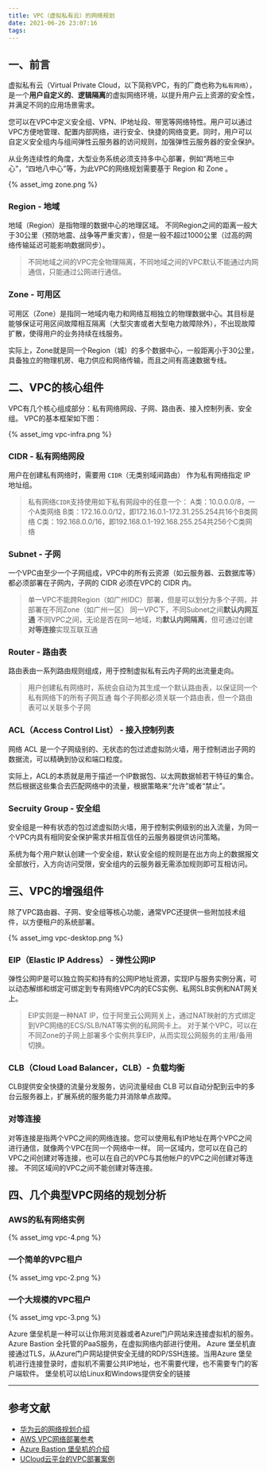 ```yaml
---
title: VPC（虚拟私有云）的网络规划
date: 2021-06-26 23:07:16
tags:
---
```

## 一、前言

虚拟私有云（Virtual Private Cloud，以下简称VPC，有的厂商也称为`私有网络`），是一个**用户自定义的**、**逻辑隔离**的虚拟网络环境，以提升用户云上资源的安全性，并满足不同的应用场景需求。

您可以在VPC中定义安全组、VPN、IP地址段、带宽等网络特性。用户可以通过VPC方便地管理、配置内部网络，进行安全、快捷的网络变更。同时，用户可以自定义安全组内与组间弹性云服务器的访问规则，加强弹性云服务器的安全保护。

从业务连续性的角度，大型业务系统必须支持多中心部署，例如“两地三中心”，“四地八中心”等，为此VPC的网络规划需要基于 Region 和 Zone 。

{% asset_img zone.png %}

### Region - 地域

地域（Region）是指物理的数据中心的地理区域。
不同Region之间的距离一般大于30公里（预防地震、战争等严重灾害），但是一般不超过1000公里（过高的网络传输延迟可能影响数据同步）。

> 不同地域之间的VPC完全物理隔离，不同地域之间的VPC默认不能通过内网通信，只能通过公网进行通信。

### Zone - 可用区

可用区（Zone）是指同一地域内电力和网络互相独立的物理数据中心。其目标是能够保证可用区间故障相互隔离（大型灾害或者大型电力故障除外），不出现故障扩散，使得用户的业务持续在线服务。

实际上，Zone就是同一个Region（城）的多个数据中心，一般距离小于30公里，具备独立的物理机房、电力供应和网络传输，而且之间有高速数据专线。

## 二、VPC的核心组件

VPC有几个核心组成部分：私有网络网段、子网、路由表、接入控制列表、安全组。
VPC的基本框架如下图：

{% asset_img vpc-infra.png %}

### CIDR - 私有网络网段

用户在创建私有网络时，需要用 `CIDR`（无类别域间路由） 作为私有网络指定 IP 地址组。

> 私有网络`CIDR`支持使用如下私有网段中的任意一个：
A类：10.0.0.0/8，一个A类网络
B类：172.16.0.0/12，即172.16.0.1-172.31.255.254共16个B类网络
C类：192.168.0.0/16，即192.168.0.1-192.168.255.254共256个C类网络

### Subnet - 子网

一个VPC由至少一个子网组成，VPC中的所有云资源（如云服务器、云数据库等）都必须部署在子网内，子网的 CIDR 必须在VPC的 CIDR 内。

> 单一VPC不能跨Region（如广州IDC）部署，但是可以划分为多个子网，并部署在不同Zone（如广州一区）
同一VPC下，不同Subnet之间**默认内网互通**
不同VPC之间，无论是否在同一地域，均**默认内网隔离**，但可通过创建**对等连接**实现互联互通

### Router - 路由表

路由表由一系列路由规则组成，用于控制虚拟私有云内子网的出流量走向。

> 用户创建私有网络时，系统会自动为其生成一个默认路由表，以保证同一个私有网络下的所有子网互通
每个子网都必须关联一个路由表，但一个路由表可以关联多个子网

### ACL（Access Control List） - 接入控制列表

网络 ACL 是一个子网级别的、无状态的包过滤虚拟防火墙，用于控制进出子网的数据流，可以精确到协议和端口粒度。

实际上，ACL的本质就是用于描述一个IP数据包、以太网数据帧若干特征的集合。然后根据这些集合去匹配网络中的流量，根据策略来“允许”或者“禁止”。

### Secruity Group - 安全组

安全组是一种有状态的包过滤虚拟防火墙，用于控制实例级别的出入流量，为同一个VPC内具有相同安全保护需求并相互信任的云服务器提供访问策略。

系统为每个用户默认创建一个安全组，默认安全组的规则是在出方向上的数据报文全部放行，入方向访问受限，安全组内的云服务器无需添加规则即可互相访问。

## 三、VPC的增强组件

除了VPC路由器、子网、安全组等核心功能，通常VPC还提供一些附加技术组件，以方便租户的系统部署。

{% asset_img vpc-desktop.png %}

### EIP（Elastic IP Address） - 弹性公网IP

弹性公网IP是可以独立购买和持有的公网IP地址资源，实现IP与服务实例分离，可以动态解绑和绑定可绑定到专有网络VPC内的ECS实例、私网SLB实例和NAT网关上。

> EIP实则是一种NAT IP，位于阿里云公网网关上，通过NAT映射的方式绑定到VPC网络的ECS/SLB/NAT等实例的私网网卡上。
对于某个VPC，可以在不同Zone的子网上部署多个实例共享EIP，从而实现公网服务的主用/备用切换。

### CLB（Cloud Load Balancer，CLB）- 负载均衡

CLB提供安全快捷的流量分发服务，访问流量经由 CLB 可以自动分配到云中的多台云服务器上，扩展系统的服务能力并消除单点故障。

### 对等连接

对等连接是指两个VPC之间的网络连接。您可以使用私有IP地址在两个VPC之间进行通信，就像两个VPC在同一个网络中一样。
同一区域内，您可以在自己的VPC之间创建对等连接，也可以在自己的VPC与其他帐户的VPC之间创建对等连接。
不同区域间的VPC之间不能创建对等连接。

## 四、几个典型VPC网络的规划分析

### AWS的私有网络实例

{% asset_img vpc-4.png %}

### 一个简单的VPC租户

{% asset_img vpc-2.png %}

### 一个大规模的VPC租户

{% asset_img vpc-3.png %}

Azure 堡垒机是一种可以让你用浏览器或者Azure门户网站来连接虚拟机的服务。Azure Bastion 全托管的PaaS服务，在虚拟网络内部进行使用。
Azure 堡垒机直接通过TLS，从Azure门户网站提供安全无缝的RDP/SSH连接。当用Azure 堡垒机进行连接登录时，虚拟机不需要公共IP地址，也不需要代理，也不需要专门的客户端软件。
堡垒机可以给Linux和Windows提供安全的链接

---

## 参考文献

- [华为云的网络规划介绍](https://support.huaweicloud.com/eu-west-0-usermanual-vpc/vpc_0001.html)
- [AWS VPC网络部署参考](http://www.coding-daddy.com/other/aws-deploy.html#_1-vpc%E5%AE%9A%E4%B9%89)
- [Azure Bastion 堡垒机的介绍](https://blog.csdn.net/qq_24550639/article/details/109202811)
- [UCloud云平台的VPC部署案例](https://zhuanlan.zhihu.com/p/35130978?ivk_sa=1024320u)
